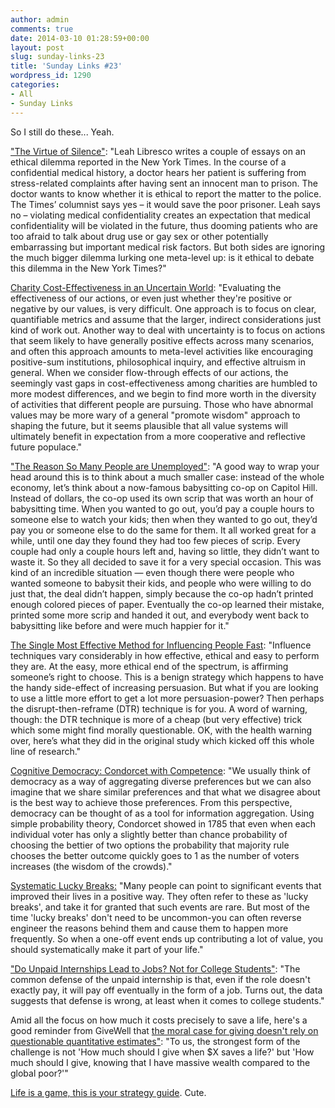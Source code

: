 ```yaml
---
author: admin
comments: true
date: 2014-03-10 01:28:59+00:00
layout: post
slug: sunday-links-23
title: 'Sunday Links #23'
wordpress_id: 1290
categories:
- All
- Sunday Links
---
```


So I still do these...  Yeah.

["The Virtue of Silence"](http://slatestarcodex.com/2013/06/14/the-virtue-of-silence/): "Leah Libresco writes a couple of essays on an ethical dilemma reported in the New York Times. In the course of a confidential medical history, a doctor hears her patient is suffering from stress-related complaints after having sent an innocent man to prison. The doctor wants to know whether it is ethical to report the matter to the police. The Times’ columnist says yes – it would save the poor prisoner. Leah says no – violating medical confidentiality creates an expectation that medical confidentiality will be violated in the future, thus dooming patients who are too afraid to talk about drug use or gay sex or other potentially embarrassing but important medical risk factors.  But both sides are ignoring the much bigger dilemma lurking one meta-level up: is it ethical to debate this dilemma in the New York Times?"

[Charity Cost-Effectiveness in an Uncertain World](http://utilitarian-essays.com/robustness-against-uncertainty.html): "Evaluating the effectiveness of our actions, or even just whether they're positive or negative by our values, is very difficult. One approach is to focus on clear, quantifiable metrics and assume that the larger, indirect considerations just kind of work out. Another way to deal with uncertainty is to focus on actions that seem likely to have generally positive effects across many scenarios, and often this approach amounts to meta-level activities like encouraging positive-sum institutions, philosophical inquiry, and effective altruism in general. When we consider flow-through effects of our actions, the seemingly vast gaps in cost-effectiveness among charities are humbled to more modest differences, and we begin to find more worth in the diversity of activities that different people are pursuing. Those who have abnormal values may be more wary of a general "promote wisdom" approach to shaping the future, but it seems plausible that all value systems will ultimately benefit in expectation from a more cooperative and reflective future populace."
<!-- more -->

["The Reason So Many People are Unemployed"](http://www.aaronsw.com/weblog/whynojobs): "A good way to wrap your head around this is to think about a much smaller case: instead of the whole economy, let’s think about a now-famous babysitting co-op on Capitol Hill. Instead of dollars, the co-op used its own scrip that was worth an hour of babysitting time. When you wanted to go out, you’d pay a couple hours to someone else to watch your kids; then when they wanted to go out, they’d pay you or someone else to do the same for them.  It all worked great for a while, until one day they found they had too few pieces of scrip. Every couple had only a couple hours left and, having so little, they didn’t want to waste it. So they all decided to save it for a very special occasion. This was kind of an incredible situation — even though there were people who wanted someone to babysit their kids, and people who were willing to do just that, the deal didn’t happen, simply because the co-op hadn’t printed enough colored pieces of paper. Eventually the co-op learned their mistake, printed some more scrip and handed it out, and everybody went back to babysitting like before and were much happier for it."

[The Single Most Effective Method for Influencing People Fast](http://www.spring.org.uk/2013/02/the-single-most-effective-method-for-influencing-people-fast.php): "Influence techniques vary considerably in how effective, ethical and easy to perform they are. At the easy, more ethical end of the spectrum, is affirming someone’s right to choose. This is a benign strategy which happens to have the handy side-effect of increasing persuasion.  But what if you are looking to use a little more effort to get a lot more persuasion-power? Then perhaps the disrupt-then-reframe (DTR) technique is for you.  A word of warning, though: the DTR technique is more of a cheap (but very effective) trick which some might find morally questionable. OK, with the health warning over, here’s what they did in the original study which kicked off this whole line of research."

[Cognitive Democracy: Condorcet with Competence](http://marginalrevolution.com/marginalrevolution/2013/02/cognitive-democracy-condorcet-with-competence.html): "We usually think of democracy as a way of aggregating diverse preferences but we can also imagine that we share similar preferences and that what we disagree about is the best way to achieve those preferences. From this perspective, democracy can be thought of as a tool for information aggregation. Using simple probability theory, Condorcet showed in 1785 that even when each individual voter has only a slightly better than chance probability of choosing the bettier of two options the probability that majority rule chooses the better outcome quickly goes to 1 as the number of voters increases (the wisdom of the crowds)."

[Systematic Lucky Breaks:](http://lesswrong.com/r/discussion/lw/iro/systematic_lucky_breaks/) "Many people can point to significant events that improved their lives in a positive way. They often refer to these as 'lucky breaks', and take it for granted that such events are rare. But most of the time 'lucky breaks' don't need to be uncommon-you can often reverse engineer the reasons behind them and cause them to happen more frequently. So when a one-off event ends up contributing a lot of value, you should systematically make it part of your life."

["Do Unpaid Internships Lead to Jobs? Not for College Students"](http://www.theatlantic.com/business/archive/2013/06/do-unpaid-internships-lead-to-jobs-not-for-college-students/276959/): "The common defense of the unpaid internship is that, even if the role doesn't exactly pay, it will pay off eventually in the form of a job. Turns out, the data suggests that defense is wrong, at least when it comes to college students."

Amid all the focus on how much it costs precisely to save a life, here's a good reminder from GiveWell that [the moral case for giving doesn't rely on questionable quantitative estimates"](http://blog.givewell.org/2013/06/11/the-moral-case-for-giving-doesnt-rely-on-questionable-quantitative-estimates/): "To us, the strongest form of the challenge is not 'How much should I give when $X saves a life?' but 'How much should I give, knowing that I have massive wealth compared to the global poor?'"

[Life is a game, this is your strategy guide](http://oliveremberton.com/2014/life-is-a-game-this-is-your-strategy-guide/).  Cute.
